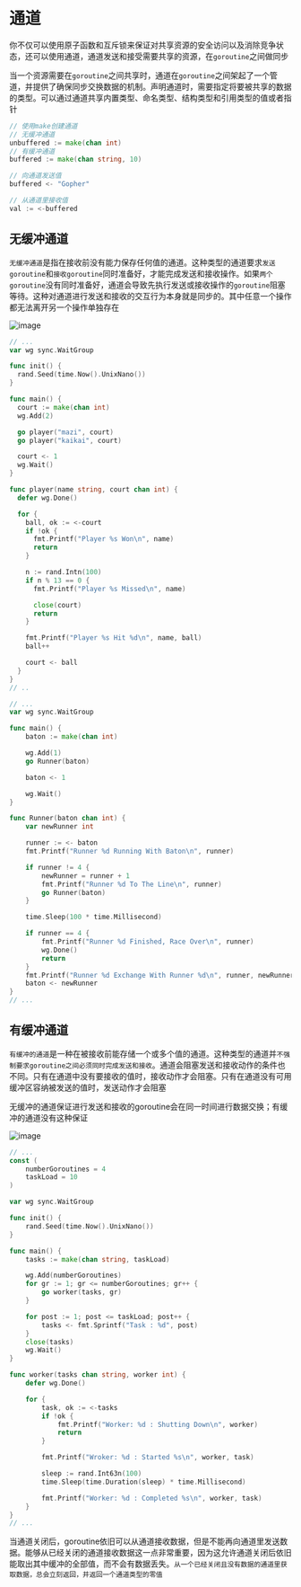 # 通道

你不仅可以使用原子函数和互斥锁来保证对共享资源的安全访问以及消除竞争状态，还可以使用通道，通道发送和接受需要共享的资源，在`goroutine`之间做同步

当一个资源需要在`goroutine`之间共享时，通道在`goroutine`之间架起了一个管道，并提供了确保同步交换数据的机制。声明通道时，需要指定将要被共享的数据的类型。可以通过通道共享内置类型、命名类型、结构类型和引用类型的值或者指针

```go
// 使用make创建通道
// 无缓冲通道
unbuffered := make(chan int)
// 有缓冲通道
buffered := make(chan string, 10)

// 向通道发送值
buffered <- "Gopher"

// 从通道里接收值
val := <-buffered
```

## 无缓冲通道
`无缓冲通道`是指在接收前没有能力保存任何值的通道。这种类型的通道要求`发送goroutine`和`接收goroutine`同时准备好，才能完成发送和接收操作。如果`两个goroutine`没有同时准备好，通道会导致先执行发送或接收操作的`goroutine`阻塞等待。这种对通道进行发送和接收的交互行为本身就是同步的。其中任意一个操作都无法离开另一个操作单独存在

![image](/unbuffered_channel.jpg)

```go
// ...
var wg sync.WaitGroup

func init() {
  rand.Seed(time.Now().UnixNano())
}

func main() {
  court := make(chan int)
  wg.Add(2)

  go player("mazi", court)
  go player("kaikai", court)

  court <- 1
  wg.Wait()
}

func player(name string, court chan int) {
  defer wg.Done()

  for {
    ball, ok := <-court
    if !ok {
      fmt.Printf("Player %s Won\n", name)
      return
    }

    n := rand.Intn(100)
    if n % 13 == 0 {
      fmt.Printf("Player %s Missed\n", name)

      close(court)
      return
    }

    fmt.Printf("Player %s Hit %d\n", name, ball)
    ball++

    court <- ball
  }
}
// ..
```

```go
// ...
var wg sync.WaitGroup

func main() {
	baton := make(chan int)

	wg.Add(1)
	go Runner(baton)

	baton <- 1

	wg.Wait()
}

func Runner(baton chan int) {
	var newRunner int

	runner := <- baton
	fmt.Printf("Runner %d Running With Baton\n", runner)

	if runner != 4 {
		newRunner = runner + 1
		fmt.Printf("Runner %d To The Line\n", runner)
		go Runner(baton)
	}

	time.Sleep(100 * time.Millisecond)

	if runner == 4 {
		fmt.Printf("Runner %d Finished, Race Over\n", runner)
		wg.Done()
		return
	}
	fmt.Printf("Runner %d Exchange With Runner %d\n", runner, newRunner)
	baton <- newRunner
}
// ...
```

## 有缓冲通道
`有缓冲的通道`是一种在被接收前能存储一个或多个值的通道。这种类型的通道并`不强制要求goroutine之间必须同时完成发送和接收`。通道会阻塞发送和接收动作的条件也不同。只有在通道中没有要接收的值时，接收动作才会阻塞。只有在通道没有可用缓冲区容纳被发送的值时，发送动作才会阻塞

无缓冲的通道保证进行发送和接收的goroutine会在同一时间进行数据交换；有缓冲的通道没有这种保证

![image](/buffered_channel.jpg)

```go
// ...
const (
	numberGoroutines = 4
	taskLoad = 10
)

var wg sync.WaitGroup

func init() {
	rand.Seed(time.Now().UnixNano())
}

func main() {
	tasks := make(chan string, taskLoad)

	wg.Add(numberGoroutines)
	for gr := 1; gr <= numberGoroutines; gr++ {
		go worker(tasks, gr)
	}

	for post := 1; post <= taskLoad; post++ {
		tasks <- fmt.Sprintf("Task : %d", post)
	}
	close(tasks)
	wg.Wait()
}

func worker(tasks chan string, worker int) {
	defer wg.Done()

	for {
		task, ok := <-tasks
		if !ok {
			fmt.Printf("Worker: %d : Shutting Down\n", worker)
			return
		}

		fmt.Printf("Wroker: %d : Started %s\n", worker, task)

		sleep := rand.Int63n(100)
		time.Sleep(time.Duration(sleep) * time.Millisecond)

		fmt.Printf("Worker: %d : Completed %s\n", worker, task)
	}
}
// ...
```

当通道关闭后，goroutine依旧可以从通道接收数据，但是不能再向通道里发送数据。能够从已经关闭的通道接收数据这一点非常重要，因为这允许通道关闭后依旧能取出其中缓冲的全部值，而不会有数据丢失。`从一个已经关闭且没有数据的通道里获取数据，总会立刻返回，并返回一个通道类型的零值`
